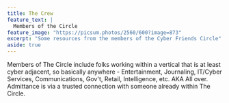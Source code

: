 ```yaml
---
title: The Crew
feature_text: |
  Members of the Circle
feature_image: "https://picsum.photos/2560/600?image=873"
excerpt: "Some resources from the members of the Cyber Friends Circle"
aside: true
---
```


Members of The Circle include folks working within a vertical that is at least cyber adjacent, so basically anywhere - Entertainment, Journaling, IT/Cyber Services, Communications, Gov't, Retail, Intelligence, etc. AKA All over. Admittance is via a trusted connection with someone already within The Circle.
